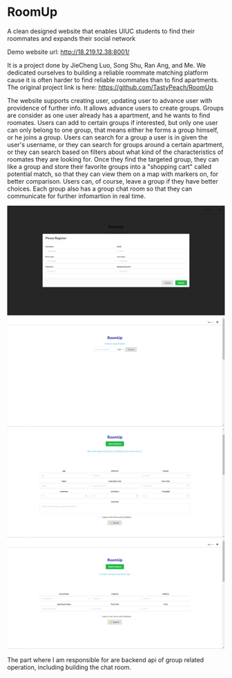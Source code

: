 # RoomUp
A clean designed website that enables UIUC students to find their roommates and expands their social network


Demo website url: http://18.219.12.38:8001/


It is a project done by JieCheng Luo, Song Shu, Ran Ang, and Me. We dedicated ourselves to building a reliable roommate matching platform cause it is often harder to find reliable roommates than to find apartments. The original project link is here: https://github.com/TastyPeach/RoomUp


The website supports creating user, updating user to advance user with providence of further info. It allows advance users to create groups. Groups are consider as one user already has a apartment, and he wants to find roomates. Users can add to certain groups if interested, but only one user can only belong to one group, that means either he forms a group himself, or he joins a group. Users can search for a group a user is in given the user's username, or they can search for groups around a certain apartment, or they can search based on filters about what kind of the characteristics of roomates they are looking for. Once they find the targeted group, they can like a group and store their favorite groups into a "shopping cart" called potential match, so that they can view them on a map with markers on, for better comparison. Users can, of course, leave a group if they have better choices. Each group also has a group chat room so that they can communicate for further infomartion in real time.


<img src="demo_images/register.png">


<img src="demo_images/index.png">


<img src="demo_images/further_info.png">


<img src="demo_images/create_group.png">


The part where I am responsible for are backend api of group related operation, including building the chat room.
